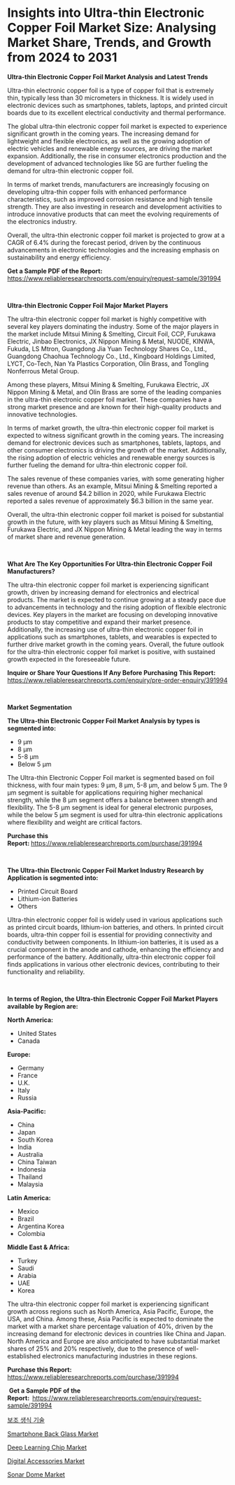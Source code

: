 <p><h1>Insights into Ultra-thin Electronic Copper Foil Market Size: Analysing Market Share, Trends, and Growth from 2024 to 2031</h1></p><p><strong>Ultra-thin Electronic Copper Foil Market Analysis and Latest Trends</strong></p>
<p><p>Ultra-thin electronic copper foil is a type of copper foil that is extremely thin, typically less than 30 micrometers in thickness. It is widely used in electronic devices such as smartphones, tablets, laptops, and printed circuit boards due to its excellent electrical conductivity and thermal performance.</p><p>The global ultra-thin electronic copper foil market is expected to experience significant growth in the coming years. The increasing demand for lightweight and flexible electronics, as well as the growing adoption of electric vehicles and renewable energy sources, are driving the market expansion. Additionally, the rise in consumer electronics production and the development of advanced technologies like 5G are further fueling the demand for ultra-thin electronic copper foil.</p><p>In terms of market trends, manufacturers are increasingly focusing on developing ultra-thin copper foils with enhanced performance characteristics, such as improved corrosion resistance and high tensile strength. They are also investing in research and development activities to introduce innovative products that can meet the evolving requirements of the electronics industry.</p><p>Overall, the ultra-thin electronic copper foil market is projected to grow at a CAGR of 6.4% during the forecast period, driven by the continuous advancements in electronic technologies and the increasing emphasis on sustainability and energy efficiency.</p></p>
<p><strong>Get a Sample PDF of the Report:&nbsp;</strong> <a href="https://www.reliableresearchreports.com/enquiry/request-sample/391994">https://www.reliableresearchreports.com/enquiry/request-sample/391994</a></p>
<p>&nbsp;</p>
<p><strong>Ultra-thin Electronic Copper Foil Major Market Players</strong></p>
<p><p>The ultra-thin electronic copper foil market is highly competitive with several key players dominating the industry. Some of the major players in the market include Mitsui Mining & Smelting, Circuit Foil, CCP, Furukawa Electric, Jinbao Electronics, JX Nippon Mining & Metal, NUODE, KINWA, Fukuda, LS Mtron, Guangdong Jia Yuan Technology Shares Co., Ltd., Guangdong Chaohua Technology Co., Ltd., Kingboard Holdings Limited, LYCT, Co-Tech, Nan Ya Plastics Corporation, Olin Brass, and Tongling Nonferrous Metal Group.</p><p>Among these players, Mitsui Mining & Smelting, Furukawa Electric, JX Nippon Mining & Metal, and Olin Brass are some of the leading companies in the ultra-thin electronic copper foil market. These companies have a strong market presence and are known for their high-quality products and innovative technologies.</p><p>In terms of market growth, the ultra-thin electronic copper foil market is expected to witness significant growth in the coming years. The increasing demand for electronic devices such as smartphones, tablets, laptops, and other consumer electronics is driving the growth of the market. Additionally, the rising adoption of electric vehicles and renewable energy sources is further fueling the demand for ultra-thin electronic copper foil.</p><p>The sales revenue of these companies varies, with some generating higher revenue than others. As an example, Mitsui Mining & Smelting reported a sales revenue of around $4.2 billion in 2020, while Furukawa Electric reported a sales revenue of approximately $6.3 billion in the same year.</p><p>Overall, the ultra-thin electronic copper foil market is poised for substantial growth in the future, with key players such as Mitsui Mining & Smelting, Furukawa Electric, and JX Nippon Mining & Metal leading the way in terms of market share and revenue generation.</p></p>
<p>&nbsp;</p>
<p><strong>What Are The Key Opportunities For Ultra-thin Electronic Copper Foil Manufacturers?</strong></p>
<p><p>The ultra-thin electronic copper foil market is experiencing significant growth, driven by increasing demand for electronics and electrical products. The market is expected to continue growing at a steady pace due to advancements in technology and the rising adoption of flexible electronic devices. Key players in the market are focusing on developing innovative products to stay competitive and expand their market presence. Additionally, the increasing use of ultra-thin electronic copper foil in applications such as smartphones, tablets, and wearables is expected to further drive market growth in the coming years. Overall, the future outlook for the ultra-thin electronic copper foil market is positive, with sustained growth expected in the foreseeable future.</p></p>
<p><strong>Inquire or Share Your Questions If Any Before Purchasing This Report:</strong> <a href="https://www.reliableresearchreports.com/enquiry/pre-order-enquiry/391994">https://www.reliableresearchreports.com/enquiry/pre-order-enquiry/391994</a></p>
<p>&nbsp;</p>
<p><strong>Market Segmentation</strong></p>
<p><strong>The Ultra-thin Electronic Copper Foil Market Analysis by types is segmented into:</strong></p>
<p><ul><li>9 μm</li><li>8 μm</li><li>5-8 μm</li><li>Below 5 μm</li></ul></p>
<p><p>The Ultra-thin Electronic Copper Foil market is segmented based on foil thickness, with four main types: 9 μm, 8 μm, 5-8 μm, and below 5 μm. The 9 μm segment is suitable for applications requiring higher mechanical strength, while the 8 μm segment offers a balance between strength and flexibility. The 5-8 μm segment is ideal for general electronic purposes, while the below 5 μm segment is used for ultra-thin electronic applications where flexibility and weight are critical factors.</p></p>
<p><strong>Purchase this Report:&nbsp;</strong><a href="https://www.reliableresearchreports.com/purchase/391994">https://www.reliableresearchreports.com/purchase/391994</a></p>
<p>&nbsp;</p>
<p><strong>The Ultra-thin Electronic Copper Foil Market Industry Research by Application is segmented into:</strong></p>
<p><ul><li>Printed Circuit Board</li><li>Lithium-ion Batteries</li><li>Others</li></ul></p>
<p><p>Ultra-thin electronic copper foil is widely used in various applications such as printed circuit boards, lithium-ion batteries, and others. In printed circuit boards, ultra-thin copper foil is essential for providing connectivity and conductivity between components. In lithium-ion batteries, it is used as a crucial component in the anode and cathode, enhancing the efficiency and performance of the battery. Additionally, ultra-thin electronic copper foil finds applications in various other electronic devices, contributing to their functionality and reliability.</p></p>
<p>&nbsp;</p>
<p><strong>In terms of Region, the Ultra-thin Electronic Copper Foil Market Players available by Region are:</strong></p>
<p>
    <p> <strong> North America: </strong>
        <ul>
            <li>United States</li>
            <li>Canada</li>
        </ul>
        </p> 
    <p> <strong> Europe: </strong>
        <ul>
            <li>Germany</li>
            <li>France</li>
            <li>U.K.</li>
            <li>Italy</li>
            <li>Russia</li>
        </ul>
        </p> 
    <p> <strong> Asia-Pacific: </strong>
        <ul>
            <li>China</li>
            <li>Japan</li>
            <li>South Korea</li>
            <li>India</li>
            <li>Australia</li>
            <li>China Taiwan</li>
            <li>Indonesia</li>
            <li>Thailand</li>
            <li>Malaysia</li>
        </ul>
        </p> 
    <p> <strong> Latin America: </strong>
        <ul>
            <li>Mexico</li>
            <li>Brazil</li>
            <li>Argentina Korea</li>
            <li>Colombia</li>
        </ul>
        </p> 
    <p> <strong> Middle East & Africa: </strong>
        <ul>
            <li>Turkey</li>
            <li>Saudi</li>
            <li>Arabia</li>
            <li>UAE</li>
            <li>Korea</li>
        </ul>
    </p>
    </p>
<p><p>The ultra-thin electronic copper foil market is experiencing significant growth across regions such as North America, Asia Pacific, Europe, the USA, and China. Among these, Asia Pacific is expected to dominate the market with a market share percentage valuation of 40%, driven by the increasing demand for electronic devices in countries like China and Japan. North America and Europe are also anticipated to have substantial market shares of 25% and 20% respectively, due to the presence of well-established electronics manufacturing industries in these regions.</p></p>
<p><strong>Purchase this Report: </strong><a href="https://www.reliableresearchreports.com/purchase/391994">https://www.reliableresearchreports.com/purchase/391994</a></p>
<p>&nbsp;<strong>Get a Sample PDF of the Report:&nbsp;&nbsp;</strong><a href="https://www.reliableresearchreports.com/enquiry/request-sample/391994">https://www.reliableresearchreports.com/enquiry/request-sample/391994</a></p>
<p><strong></strong></p>
<p><p><a href="https://github.com/vsoq0zknh59/Market-Research-Report-List-1/blob/main/5608932185365.md">보조 생식 기술</a></p><p><a href="https://boundless-drawbridge-702.notion.site/Smartphone-Back-Glass-Market-Size-Growth-and-Forecast-from-2024-2031-fad4ffb0a80b47759ce829292dbd9876">Smartphone Back Glass Market</a></p><p><a href="https://view.publitas.com/reportprime-1/deep-learning-chip-market-size-and-examines-its-market-scope-with-a-primary-focus-on-growth-opportunities-and-forecasted-trends-spanning-from-2024-to-2031/">Deep Learning Chip Market</a></p><p><a href="https://view.publitas.com/reportprime-1/digital-accessories-market-share-market-new-trends-analysis-report-by-type-by-application-by-end-use-by-region-and-segment-forecasts-2024-2031/">Digital Accessories Market</a></p><p><a href="https://gamy-alyssum-396.notion.site/Sonar-Dome-Market-Size-Share-Trends-Analysis-Report-By-Material-By-Type-By-End-user-By-Region--7e5a3298c24f43878957b186ea13da67">Sonar Dome Market</a></p></p>
